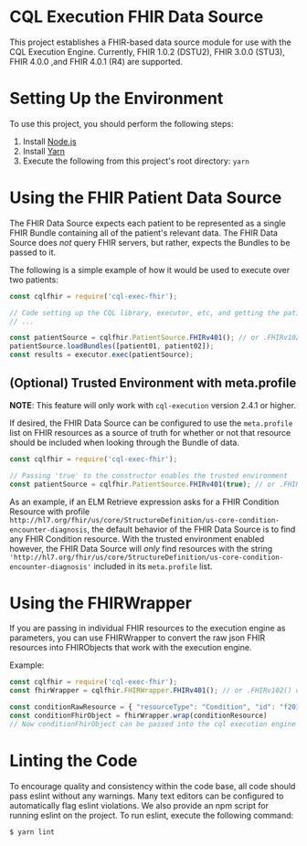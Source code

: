 # CQL Execution FHIR Data Source

This project establishes a FHIR-based data source module for use with the CQL Execution Engine.  Currently,
FHIR 1.0.2 (DSTU2), FHIR 3.0.0 (STU3), FHIR 4.0.0 ,and FHIR 4.0.1 (R4) are supported.

# Setting Up the Environment

To use this project, you should perform the following steps:

1. Install [Node.js](https://nodejs.org/en/download/)
2. Install [Yarn](https://yarnpkg.com/en/docs/install)
3. Execute the following from this project's root directory: `yarn`

# Using the FHIR Patient Data Source

The FHIR Data Source expects each patient to be represented as a single FHIR Bundle containing all of the patient's
relevant data.  The FHIR Data Source does _not_ query FHIR servers, but rather, expects the Bundles to be passed to
it.

The following is a simple example of how it would be used to execute over two patients:

```js
const cqlfhir = require('cql-exec-fhir');

// Code setting up the CQL library, executor, etc, and getting the patient data as a bundle
// ...

const patientSource = cqlfhir.PatientSource.FHIRv401(); // or .FHIRv102() or .FHIRv300() or .FHIRv400()
patientSource.loadBundles([patient01, patient02]);
const results = executor.exec(patientSource);
```

## (Optional) Trusted Environment with meta.profile

**NOTE**: This feature will only work with `cql-execution` version 2.4.1 or higher.

If desired, the FHIR Data Source can be configured to use the `meta.profile` list on FHIR resources as a source of truth for whether or not that resource should be included when looking through the Bundle of data.

```js
const cqlfhir = require('cql-exec-fhir');

// Passing 'true' to the constructor enables the trusted environment
const patientSource = cqlfhir.PatientSource.FHIRv401(true); // or .FHIRv102() or .FHIRv300() or .FHIRv400()
```

As an example, if an ELM Retrieve expression asks for a FHIR Condition Resource with profile `http://hl7.org/fhir/us/core/StructureDefinition/us-core-condition-encounter-diagnosis`, the default behavior of the FHIR Data Source is to find any FHIR Condition resource.
With the trusted environment enabled however, the FHIR Data Source will _only_ find resources with the string `'http://hl7.org/fhir/us/core/StructureDefinition/us-core-condition-encounter-diagnosis'` included in its `meta.profile` list.

# Using the FHIRWrapper

If you are passing in individual FHIR resources to the execution engine as parameters, you can use FHIRWrapper
to convert the raw json FHIR resources into FHIRObjects that work with the execution engine.

Example:

```js
const cqlfhir = require('cql-exec-fhir');
const fhirWrapper = cqlfhir.FHIRWrapper.FHIRv401(); // or .FHIRv102() or .FHIRv300() or .FHIRv400()

const conditionRawResource = { "resourceType": "Condition", "id": "f201", "clinicalStatus": "active", ... }
const conditionFhirObject = fhirWrapper.wrap(conditionResource)
// Now conditionFhirObject can be passed into the cql execution engine
```

# Linting the Code

To encourage quality and consistency within the code base, all code should pass eslint without any warnings.  Many text editors can be configured to automatically flag eslint violations.  We also provide an npm script for running eslint on the project.  To run eslint, execute the following command:
```
$ yarn lint
```
